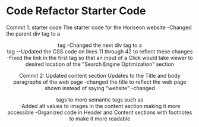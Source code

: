 # Code Refactor Starter Code
Commit 1: starter code
    The starter code for the Horiseon website
        -Changed the parent div tag to a <header> tag
        -Changed the next div tag to a <nav> tag
            --Updated the CSS code on lines 11 through 42 to reflect these changes
        -Fixed the link in the first <a> tag so that an input of a Click would take viewer to desired location of the "Search Engine Optimization" section

Commit 2: Updated content section
    Updates to the Title and body paragraphs of the web page
        -changed the title to reflect the web page shown instead of saying "website"
        -changed <div> tags to more semantic tags such as <section>
        -Added alt values to images in the content section making it more accessible 
        -Organized code in Header and Content sections with footnotes to make it more readable
        
